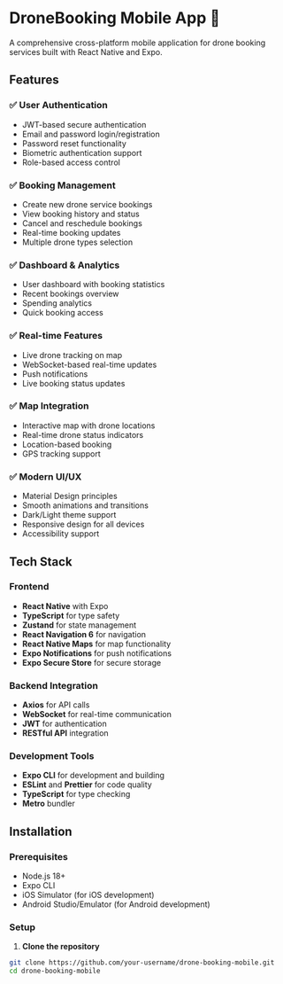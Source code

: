 # DroneBooking Mobile App 🚁

A comprehensive cross-platform mobile application for drone booking services built with React Native and Expo.

## Features

### ✅ User Authentication
- JWT-based secure authentication
- Email and password login/registration
- Password reset functionality
- Biometric authentication support
- Role-based access control

### ✅ Booking Management
- Create new drone service bookings
- View booking history and status
- Cancel and reschedule bookings
- Real-time booking updates
- Multiple drone types selection

### ✅ Dashboard & Analytics
- User dashboard with booking statistics
- Recent bookings overview
- Spending analytics
- Quick booking access

### ✅ Real-time Features
- Live drone tracking on map
- WebSocket-based real-time updates
- Push notifications
- Live booking status updates

### ✅ Map Integration
- Interactive map with drone locations
- Real-time drone status indicators
- Location-based booking
- GPS tracking support

### ✅ Modern UI/UX
- Material Design principles
- Smooth animations and transitions
- Dark/Light theme support
- Responsive design for all devices
- Accessibility support

## Tech Stack

### Frontend
- **React Native** with Expo
- **TypeScript** for type safety
- **Zustand** for state management
- **React Navigation 6** for navigation
- **React Native Maps** for map functionality
- **Expo Notifications** for push notifications
- **Expo Secure Store** for secure storage

### Backend Integration
- **Axios** for API calls
- **WebSocket** for real-time communication
- **JWT** for authentication
- **RESTful API** integration

### Development Tools
- **Expo CLI** for development and building
- **ESLint** and **Prettier** for code quality
- **TypeScript** for type checking
- **Metro** bundler

## Installation

### Prerequisites
- Node.js 18+
- Expo CLI
- iOS Simulator (for iOS development)
- Android Studio/Emulator (for Android development)

### Setup

1. **Clone the repository**
```bash
git clone https://github.com/your-username/drone-booking-mobile.git
cd drone-booking-mobile
